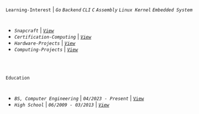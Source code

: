 <br />

`Learning-Interest` | _`Go` `Backend` `CLI` `C` `Assembly` `Linux Kernel` `Embedded System`_
#
- _`Snapcraft`_ | [_`View`_](https://snapcraft.io/publisher/kentlouisetonino) <br />
- _`Certification-Computing`_ | [_`View`_](https://github.com/kentlouisetonino/kentlouisetonino/blob/develop/certification/Computing.md) <br />
- _`Hardware-Projects`_ | [_`View`_](https://github.com/stars/kentlouisetonino/lists/hardware-projects) <br />
- _`Computing-Projects`_ | [_`View`_](https://github.com/stars/kentlouisetonino/lists/computing-projects) <br />


<br />
<br />

`Education`
#

- _`BS, Computer Engineering`_ | _`04/2023 - Present`_ | [`View`](https://github.com/kentlouisetonino/kentlouisetonino/blob/develop/education/02-BS-Computer-Engineering.md) 
- _`High School`_ | _`06/2009 - 03/2013`_ | [_`View`_](https://github.com/kentlouisetonino/kentlouisetonino/blob/develop/education/01-High-School.md)
